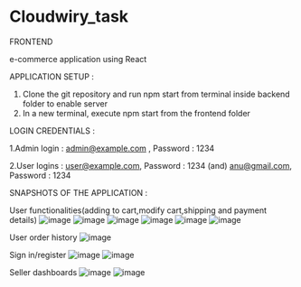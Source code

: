 # Cloudwiry_task

FRONTEND

e-commerce application using React

APPLICATION SETUP :

1. Clone the git repository and run npm start from terminal inside backend folder to enable server
2. In a new terminal, execute npm start from the frontend folder 


LOGIN CREDENTIALS :

1.Admin login : admin@example.com , Password : 1234

2.User logins : user@example.com, Password : 1234  (and) anu@gmail.com, Password : 1234

SNAPSHOTS OF THE APPLICATION  :

User functionalities(adding to cart,modify cart,shipping and payment details)
![image](https://user-images.githubusercontent.com/68181437/118355729-38a1a300-b58f-11eb-962d-b434662b0b60.png)
![image](https://user-images.githubusercontent.com/68181437/118355769-7acae480-b58f-11eb-9eaf-1153e1efc07f.png)
![image](https://user-images.githubusercontent.com/68181437/118355784-9930e000-b58f-11eb-9a2a-7766a051b111.png)
![image](https://user-images.githubusercontent.com/68181437/118355790-acdc4680-b58f-11eb-944f-0ee0cab2c7e7.png)
![image](https://user-images.githubusercontent.com/68181437/118356119-625bc980-b591-11eb-82ca-3b15ad2048ac.png)
![image](https://user-images.githubusercontent.com/68181437/118355799-ba91cc00-b58f-11eb-9c97-58fd1aa4ce7d.png)

User order history 
![image](https://user-images.githubusercontent.com/68181437/118356074-23c60f00-b591-11eb-8153-8ada30817faf.png)


Sign in/register
![image](https://user-images.githubusercontent.com/68181437/118356135-77385d00-b591-11eb-88f6-156fde969c0e.png)
![image](https://user-images.githubusercontent.com/68181437/118356145-83241f00-b591-11eb-825d-dbf274ecdd74.png)

Seller dashboards
![image](https://user-images.githubusercontent.com/68181437/118355809-cbdad880-b58f-11eb-8cd3-410425d1bf0d.png)
![image](https://user-images.githubusercontent.com/68181437/118355818-d6956d80-b58f-11eb-8b23-76097996174b.png)



